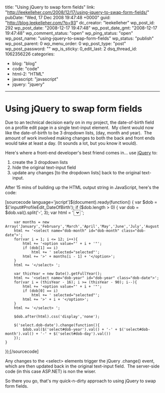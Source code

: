 title: "Using jQuery to swap form fields"
link: "http://leekelleher.com/2008/12/17/using-jquery-to-swap-form-fields/"
pubDate: "Wed, 17 Dec 2008 19:47:48 +0000"
guid: "http://blog.leekelleher.com/?p=93"
dc_creator: "leekelleher"
wp_post_id: 292
wp_post_date: "2008-12-17 19:47:48"
wp_post_date_gmt: "2008-12-17 19:47:48"
wp_comment_status: "open"
wp_ping_status: "open"
wp_post_name: "using-jquery-to-swap-form-fields"
wp_status: "publish"
wp_post_parent: 0
wp_menu_order: 0
wp_post_type: "post"
wp_post_password: ""
wp_is_sticky: 0_edit_last: 2
dsq_thread_id: 1062356226
categories:
  - blog: "blog"
  - code: "code"
  - html-2: "HTML"
  - javascript: "javascript"
  - jquery: "jquery"

---

# Using jQuery to swap form fields

Due to an technical decision early on in my project, the date-of-birth field on a profile edit page in a single text-input element.  My client would now like the date-of-birth to be 3 dropdown lists, (day, month and year).  The amount of work involved making changes to both the back and front ends would take at least a day. (It sounds a lot, but you know it would).

Here's where a front-end developer's best friend comes in... use <a href="http://jquery.com/">jQuery</a> to:
<ol>
	<li>create the 3 dropdown lists</li>
	<li>hide the original text-input field</li>
	<li>update any changes [to the dropdown lists] back to the original text-input.</li>
</ol>
After 15 mins of building up the HTML output string in JavaScript, here's the code:

[sourcecode language='jscript']$(document).ready(function()
{
	var $dob = $('input#ProfileEdit_DateOfBirth');
	if ($dob.length > 0) {
		var dob = $dob.val().split('-', 3);
		var html = '<select name="dob-day" id="dob-day" class="dob-date">';
		for(var i = 1; i <= 31; i++){
			html += '<option value="' + i + '"';
			if (dob[2] == i)
				html += ' selected="selected"';
			html += '>' + i + '</option>';
		}
		html += '</select> ';

		var months = new Array('January','February','March','April','May','June','July','August','September','October','November','December');
		html += '<select name="dob-month" id="dob-month" class="dob-date">';
		for(var i = 1; i <= 12; i++){
			html += '<option value="' + i + '"';
			if (dob[1] == i)
				html += ' selected="selected"';
			html += '>' + months[i - 1] + '</option>';
		}
		html += '</select> ';

		var thisYear = new Date().getFullYear();
		html += '<select name="dob-year" id="dob-year" class="dob-date">';
		for(var i = (thisYear - 16); i >= (thisYear - 90); i--){
			html += '<option value="' + i + '"';
			if (dob[0] == i)
				html += ' selected="selected"';
			html += '>' + i + '</option>';
		}
		html += '</select> ';

		$dob.after(html).css('display','none');

		$('select.dob-date').change(function(){
			$dob.val($('select#dob-year').val() + '-' + $('select#dob-month').val() + '-' + $('select#dob-day').val())
		});
	}
});[/sourcecode]

Any changes to the &lt;select&gt; elements trigger the jQuery .change() event, which are then updated back in the original text-input field.  The server-side code (in this case ASP.NET) is non the wiser.

So there you go, that's my quick-n-dirty approach to using jQuery to swap form fields.